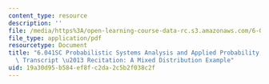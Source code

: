 ```yaml
---
content_type: resource
description: ''
file: /media/https%3A/open-learning-course-data-rc.s3.amazonaws.com/6-041sc-probabilistic-systems-analysis-and-applied-probability-fall-2013/19a30d95b584ef8fc2da2c5b2f038c2f_MIT6_041SCF13_Mixed_Distribution_Example_300k.pdf
file_type: application/pdf
resourcetype: Document
title: "6.041SC Probabilistic Systems Analysis and Applied Probability, Fall 2013\
  \ Transcript \u2013 Recitation: A Mixed Distribution Example"
uid: 19a30d95-b584-ef8f-c2da-2c5b2f038c2f
---
```


